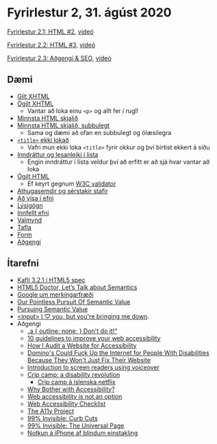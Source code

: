 # Fyrirlestur 2, 31. ágúst 2020

[Fyrirlestur 2.1: HTML #2](02.1.html.md), [vídeó](https://youtu.be/mkZsjZ1FYgM)

[Fyrirlestur 2.2: HTML #3](02.2.html.md), [vídeó](https://youtu.be/-kSiJSLBgKs)

[Fyrirlestur 2.3: Aðgengi & SEO](02.3.adgengi-seo.md), [vídeó](https://youtu.be/79mA_x610eQ)

## Dæmi

* [Gilt XHTML](daemi/valid.xhtml)
* [Ógilt XHTML](daemi/invalid.xhtml)
  * Vantar að loka einu `<p>` og allt fer í rugl!
* [Minnsta HTML skjalið](daemi/min.html)
* [Minnsta HTML skjalið, subbulegt](daemi/min.ugly.html)
  * Sama og dæmi að ofan en subbulegt og ólæsilegra
* [`<title>` ekki lokað](daemi/title.html)
  * Vafri mun ekki loka `<title>` fyrir okkur og því birtist ekkert á síðu
* [Inndráttur og lesanleiki í lista](daemi/indent.html)
  * Engin inndráttur í lista veldur því að erfitt er að sjá hvar vantar að loka
* [Ógilt HTML](daemi/invalid.html)
  * Ef keyrt gegnum [W3C validator](https://validator.w3.org/)
* [Athugasemdir og sérstakir stafir](daemi/other.html)
* [Að vísa í efni](daemi/paths.html)
* [Lýsigögn](daemi/meta.html)
* [Innfellt efni](daemi/embedded.html)
* [Valmynd](daemi/nav.html)
* [Tafla](daemi/table.html)
* [Form](daemi/form.html)
* [Aðgengi](daemi/a11y.html)

## Ítarefni

* [Kafli 3.2.1 í HTML5 spec](https://w3c.github.io/html/dom.html#semantics-0)
* [HTML5 Doctor, Let’s Talk about Semantics](http://html5doctor.com/lets-talk-about-semantics/)
* [Google um merkingarfræði](https://support.google.com/webmasters/answer/176035?hl=en)
* [Our Pointless Pursuit Of Semantic Value](http://www.smashingmagazine.com/2011/11/11/our-pointless-pursuit-of-semantic-value/)
* [Pursuing Semantic Value](http://www.smashingmagazine.com/2011/11/pursuing-semantic-value/)
* [&lt;input&gt; I ♡ you, but you're bringing me down](http://meowni.ca/posts/a-story-about-input/).
* Aðgengi
  *  [„a { outline: none; } Don't do it!“](http://outlinenone.com/)
  * [10 guidelines to improve your web accessibility](https://aerolab.co/blog/web-accessibility/)
  * [How I Audit a Website for Accessibility](http://marcysutton.com/how-i-audit-a-website-for-accessibility/)
  * [Domino's Could Fuck Up the Internet for People With Disabilities Because They Won't Just Fix Their Website](https://gizmodo.com/dominos-could-fuck-up-the-internet-for-everyone-with-di-1836794767/amp)
  * [Introduction to screen readers using voiceover](https://thegymnasium.com/take5/introduction-to-screen-readers-using-voiceover)
  * [Crip camp: a disability revolution](https://www.youtube.com/watch?v=XRrIs22plz0)
    * [Crip camp á íslenska netflix](https://www.netflix.com/watch/81001496)
  * [Why Bother with Accessibility?](https://24ways.org/2013/why-bother-with-accessibility/)
  * [Web accessibility is not an option](https://vimeo.com/133535000)
  * [Web Accessibility Checklist](https://websitesetup.org/web-accessibility-checklist/)
  * [The A11y Project](https://www.a11yproject.com/)
  * [99% Invisible: Curb Cuts](https://99percentinvisible.org/episode/curb-cuts/)
  * [99% Invisible: The Universal Page](https://99percentinvisible.org/episode/the-universal-page/)
  * [Notkun á iPhone af blindum einstakling](https://twitter.com/Kristy_Viers/status/1287189581926981634)





